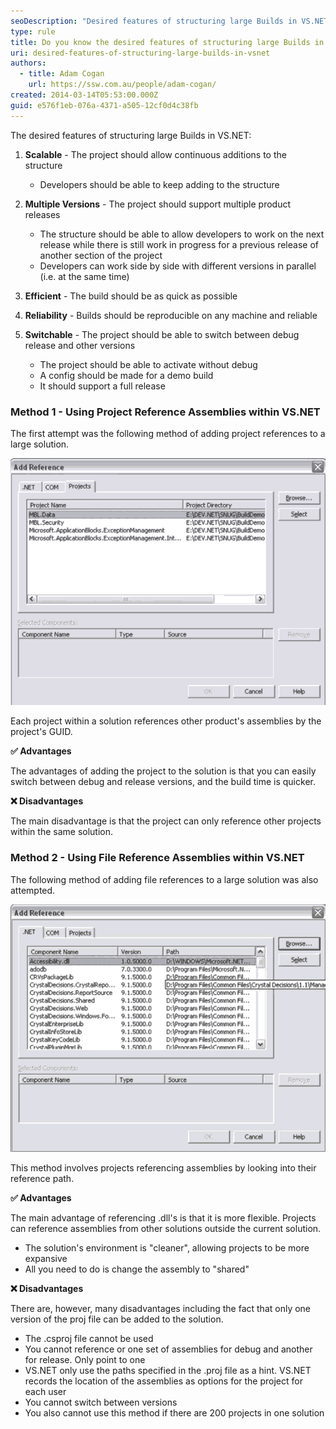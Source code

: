 ```yaml
---
seoDescription: "Desired features of structuring large Builds in VS.NET include scalability, multiple versions, efficiency, reliability, and switchability."
type: rule
title: Do you know the desired features of structuring large Builds in VS.NET?
uri: desired-features-of-structuring-large-builds-in-vsnet
authors:
  - title: Adam Cogan
    url: https://ssw.com.au/people/adam-cogan/
created: 2014-03-14T05:53:00.000Z
guid: e576f1eb-076a-4371-a505-12cf0d4c38fb
---
```

The desired features of structuring large Builds in VS.NET:

<!--endintro-->

1. **Scalable** - The project should allow continuous additions to the structure

   * Developers should be able to keep adding to the structure

2. **Multiple Versions** - The project should support multiple product releases

   * The structure should be able to allow developers to work on the next release while there is still work in progress for a previous release of another section of the project
   * Developers can work side by side with different versions in parallel (i.e. at the same time)
  
3. **Efficient** - The build should be as quick as possible
4. **Reliability** - Builds should be reproducible on any machine and reliable
5. **Switchable** - The project should be able to switch between debug release and other versions

   * The project should be able to activate without debug
   * A config should be made for a demo build
   * It should support a full release

### Method 1 - Using Project Reference Assemblies within VS.NET

The first attempt was the following method of adding project references to a large solution.

![Figure: Adding a project reference](betterlargedotnet_projref.gif)

Each project within a solution references other product's assemblies by the project's GUID.

**✅ Advantages**

The advantages of adding the project to the solution is that you can easily switch between debug and release versions, and the build time is quicker.

**❌ Disadvantages**

The main disadvantage is that the project can only reference other projects within the same solution.

### Method 2 - Using File Reference Assemblies within VS.NET

The following method of adding file references to a large solution was also attempted.

![Figure: Adding a file reference](betterlargedotnet_fileref.gif)

This method involves projects referencing assemblies by looking into their reference path.

**✅ Advantages**

The main advantage of referencing .dll's is that it is more flexible. Projects can reference assemblies from other solutions outside the current solution.

 - The solution's environment is "cleaner", allowing projects to be more expansive
 - All you need to do is change the assembly to "shared"

**❌ Disadvantages**

There are, however, many disadvantages including the fact that only one version of the proj file can be added to the solution.

- The .csproj file cannot be used
- You cannot reference or one set of assemblies for debug and another for release. Only point to one
- VS.NET only use the paths specified in the .proj file as a hint. VS.NET records the location of the assemblies as options for the project for each user
- You cannot switch between versions
- You also cannot use this method if there are 200 projects in one solution

